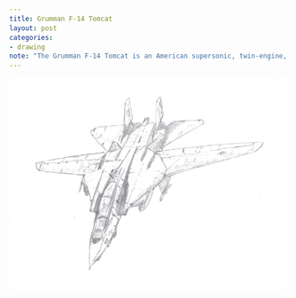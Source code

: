 ```yaml
---
title: Grumman F-14 Tomcat
layout: post
categories:
- drawing
note: "The Grumman F-14 Tomcat is an American supersonic, twin-engine, two-seat, twin-tail, variable-sweep wing fighter aircraft. It was the first such U.S. jet fighter with twin tails. The Tomcat was developed for the United States Navy's Naval Fighter Experimental (VFX) program after the collapse of the F-111B project. The F-14 was the first of the American Teen Series fighters, which were designed incorporating air combat experience against MiG fighters during the Vietnam War."
---
```


<img src="/assets/pages/art/images/plane1.png">
